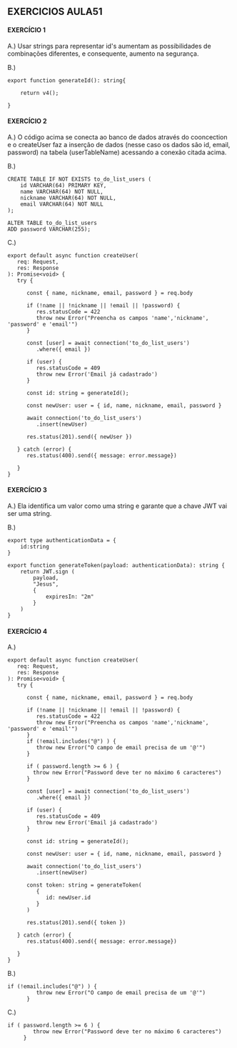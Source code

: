 ## EXERCICIOS AULA51

#### EXERCÍCIO 1 

A.) Usar strings para representar id's aumentam as possibilidades de combinações diferentes, e consequente, aumento na segurança.

B.) 
```
export function generateId(): string{

    return v4();
    
}

```

#### EXERCÍCIO 2 

A.) O código acima se conecta ao banco de dados através do cooncection e o createUser faz a inserção de dados (nesse caso os dados são id, email, password) na tabela (userTableName) acessando a conexão citada acima.

B.) 
```
CREATE TABLE IF NOT EXISTS to_do_list_users (
    id VARCHAR(64) PRIMARY KEY,
    name VARCHAR(64) NOT NULL,
    nickname VARCHAR(64) NOT NULL,
    email VARCHAR(64) NOT NULL
);

ALTER TABLE to_do_list_users
ADD password VARCHAR(255);

```

C.) 

```
export default async function createUser(
   req: Request,
   res: Response
): Promise<void> {
   try {

      const { name, nickname, email, password } = req.body

      if (!name || !nickname || !email || !password) {
         res.statusCode = 422
         throw new Error("Preencha os campos 'name','nickname', 'password' e 'email'")
      }

      const [user] = await connection('to_do_list_users')
         .where({ email })

      if (user) {
         res.statusCode = 409
         throw new Error('Email já cadastrado')
      }

      const id: string = generateId();

      const newUser: user = { id, name, nickname, email, password }

      await connection('to_do_list_users')
         .insert(newUser)

      res.status(201).send({ newUser })

   } catch (error) {
      res.status(400).send({ message: error.message})

   }
}
```

#### EXERCÍCIO 3 

A.) Ela identifica um valor como uma string e garante que a chave JWT vai ser uma string.

B.) 
```
export type authenticationData = {
    id:string
}

export function generateToken(payload: authenticationData): string {
    return JWT.sign (
        payload,
        "Jesus",
        {
            expiresIn: "2m"
        }
    )
}
```

#### EXERCÍCIO 4 

A.) 
```
export default async function createUser(
   req: Request,
   res: Response
): Promise<void> {
   try {

      const { name, nickname, email, password } = req.body

      if (!name || !nickname || !email || !password) {
         res.statusCode = 422
         throw new Error("Preencha os campos 'name','nickname', 'password' e 'email'")
      }
      if (!email.includes("@") ) {
         throw new Error("O campo de email precisa de um '@'")
      }

      if ( password.length >= 6 ) {
        throw new Error("Password deve ter no máximo 6 caracteres")
      }

      const [user] = await connection('to_do_list_users')
         .where({ email })

      if (user) {
         res.statusCode = 409
         throw new Error('Email já cadastrado')
      }

      const id: string = generateId();

      const newUser: user = { id, name, nickname, email, password }

      await connection('to_do_list_users')
         .insert(newUser)

      const token: string = generateToken(
         {
            id: newUser.id
         }
      )

      res.status(201).send({ token })

   } catch (error) {
      res.status(400).send({ message: error.message})

   }
}
```

B.) 
```
if (!email.includes("@") ) {
         throw new Error("O campo de email precisa de um '@'")
      }

```

C.)

```
if ( password.length >= 6 ) {
        throw new Error("Password deve ter no máximo 6 caracteres")
     }
```